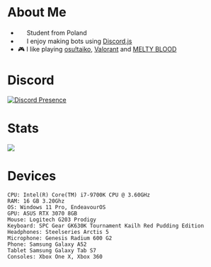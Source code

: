 # About Me

- <img width="16" src="https://cdn.discordapp.com/emojis/1293567410808295434.webp?size=96&quality=lossless"/> Student from Poland
- <img width="16" src="https://cdn.discordapp.com/emojis/851461487498493952.webp?size=96&quality=lossless"/> I enjoy making bots using [Discord.js](https://discord.js.org/)
- 🎮 I like playing [osu!taiko](https://osu.ppy.sh/), [Valorant](https://playvalorant.com) and [MELTY BLOOD](https://store.steampowered.com/app/1372280/MELTY_BLOOD_TYPE_LUMINA/)

# Discord

[![Discord Presence](https://lanyard.cnrad.dev/api/647404005168906240)](https://discord.com/users/647404005168906240)

# Stats

<img width="auto" src="https://github-readme-stats.vercel.app/api?username=Shavixinio&theme=omni&show_icons=true"/>

# Devices
    CPU: Intel(R) Core(TM) i7-9700K CPU @ 3.60GHz
    RAM: 16 GB 3.20Ghz
    OS: Windows 11 Pro, EndeavourOS
    GPU: ASUS RTX 3070 8GB
    Mouse: Logitech G203 Prodigy
    Keyboard: SPC Gear GK630K Tournament Kailh Red Pudding Edition
    Headphones: Steelseries Arctis 5
    Microphone: Genesis Radium 600 G2
    Phone: Samsung Galaxy A52
    Tablet Samsung Galaxy Tab S7
    Consoles: Xbox One X, Xbox 360
    
